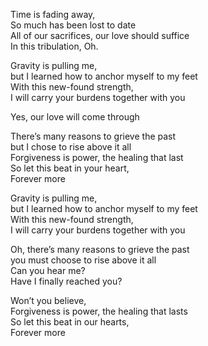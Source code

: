 Time is fading away,  
So much has been lost to date   
All of our sacrifices, our love should suffice   
In this tribulation, Oh.   
     
Gravity is pulling me,    
but I learned how to anchor myself to my feet   
With this new-found strength,   
I will carry your burdens together with you   
   
Yes, our love will come through    
   
There’s many reasons to grieve the past   
but I chose to rise above it all    
Forgiveness is power, the healing that last    
So let this beat in your heart,   
Forever more   
    
Gravity is pulling me,    
but I learned how to anchor myself to my feet   
With this new-found strength,   
I will carry your burdens together with you   
   
Oh, there’s many reasons to grieve the past   
you must choose to rise above it all   
Can you hear me?  
Have I finally reached you?    
  
Won’t you believe,    
Forgiveness is power, the healing that lasts   
So let this beat in our hearts,   
Forever more   
